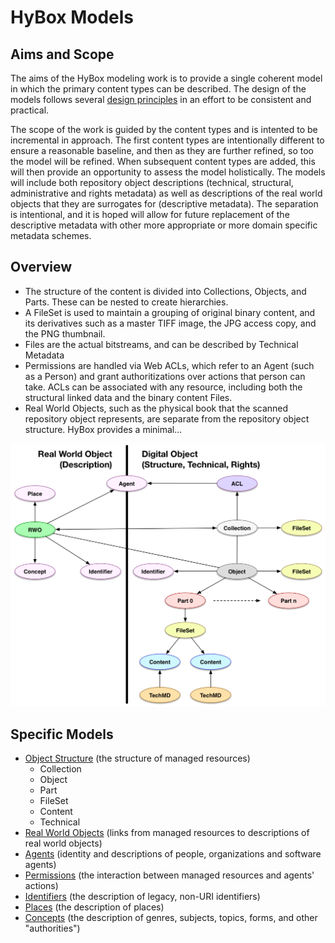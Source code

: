 
# HyBox Models

## Aims and Scope

The aims of the HyBox modeling work is to provide a single coherent model in which the primary content types can be described. The design of the models follows several [design principles][principles] in an effort to be consistent and practical.  

The scope of the work is guided by the content types and is intented to be incremental in approach.  The first content types are intentionally different to ensure a reasonable baseline, and then as they are further refined, so too the model will be refined.  When subsequent content types are added, this will then provide an opportunity to assess the model holistically.  The models will include both repository object descriptions (technical, structural, administrative and rights metadata) as well as descriptions of the real world objects that they are surrogates for (descriptive metadata).  The separation is intentional, and it is hoped will allow for future replacement of the descriptive metadata with other more appropriate or more domain specific metadata schemes.

## Overview

* The structure of the content is divided into Collections, Objects, and Parts.  These can be nested to create hierarchies.
* A FileSet is used to maintain a grouping of original binary content, and its derivatives such as a master TIFF image, the JPG access copy, and the PNG thumbnail.
* Files are the actual bitstreams, and can be described by Technical Metadata
* Permissions are handled via Web ACLs, which refer to an Agent (such as a Person) and grant authoritizations over actions that person can take.  ACLs can be associated with any resource, including both the structural linked data and the binary content Files.
* Real World Objects, such as the physical book that the scanned repository object represents, are separate from the repository object structure.  HyBox provides a minimal...


![Overview Diagram](images/high_level.png)

## Specific Models

* [Object Structure][structure] (the structure of managed resources)
  * Collection
  * Object
  * Part
  * FileSet
  * Content
  * Technical
* [Real World Objects][rwo] (links from managed resources to descriptions of real world objects)
* [Agents][agents] (identity and descriptions of people, organizations and software agents)
* [Permissions][permissions] (the interaction between managed resources and agents' actions)
* [Identifiers][identifiers] (the description of legacy, non-URI identifiers)
* [Places][places] (the description of places)
* [Concepts][concepts] (the description of genres, subjects, topics, forms, and other "authorities")


[principles]: /notes/design_principles.md
[structure]: structure.md
[rwo]: rwo.md
[agents]: agents.md
[permissions]: permissions.md
[identifiers]: identifiers.md
[places]: places.md
[concepts]: concepts.md




